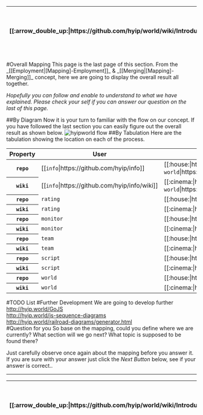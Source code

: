 <table>
  <thead>
    <tr>
      <th>[[:arrow_double_up:|https://github.com/hyip/world/wiki/Introduction]]</th>
      <th>[[:arrow_up_small:|https://github.com/hyipworld/hyipworld.github.io/wiki/Introduction]]</th>
      <th>[[:rewind:|Introduction]] [[Intro|Introduction]]</th>
      <th>[[:arrow_backward:|[Mapping]-Merging]] [[Prev|[Mapping]-Merging]]</th>
      <th>[[:repeat:|[Mapping]-Overall]] [[Reload|[Mapping]-Overall]]</th>
      <th>Last :arrow_forward:</th>
      <th>[[Next|https://github.com/hyip/rating]] [[:fast_forward:|https://github.com/hyip/rating]]</th>
      <th>[[:arrow_down_small:|https://github.com/hyip/rating]]</th>
      <th>[[:arrow_double_down:|https://github.com/hyip/rating/wiki/Introduction]]</th>
    </tr>
  </thead>
</table>
#Overall Mapping
This page is the last page of this section. From the _[[Employment|[Mapping]-Employment]]_  & _[[Merging|[Mapping]-Merging]]_ concept, here we are going to display the overall result all together. 

_Hopefully you can follow and enable to understand to what we have explained. Please check your self if you can answer our question on the last of this page._

##By Diagram
Now it is your turn to familiar with the flow on our concept. If you have followed the last section you can easily figure out the overall result as shown below. 
![hyipworld flow](https://hyipworld.github.io/images/github/doc/figure16.png)
##By Tabulation
Here are the tabulation showing the location on each of the process.
<table>
  <thead>
    <tr>
      <th>Property</th>
      <th>User</th>
      <th>Organization</th>
    </tr>
  </thead>
  <tbody>
    <tr>
      <th scope="row"><code>repo</code></th>
      <td>[[<code>info</code>|https://github.com/hyip/info]]</td>
      <td>[[:house:|https://github.com/hyipworld]] [[hyip <code>world</code>|https://github.com/hyipworld/hyipworld.github.io]]</td>
    </tr>
    <tr>
      <th scope="row"><code>wiki</code></th>
      <td>[[<code>info</code>|https://github.com/hyip/info/wiki]]</td>
      <td>[[:cinema:|http://hyip.world/]] [[hyip <code>world</code>|https://github.com/hyipworld/hyipworld.github.io/wiki]]</td>
    </tr>
    <tr>
      <th scope="row"><code>repo</code></th>
      <td><code>rating</code></td>
      <td>[[:house:|https://github.com/hyipmonitor]] hyip <code>monitor</code> </td>
    </tr>
    <tr>
      <th scope="row"><code>wiki</code></th>
      <td><code>rating</code></td>
      <td>[[:cinema:|http://hyipmonitors.info/]] hyip <code>monitor</code></td>
    </tr>
    <tr>
      <th scope="row"><code>repo</code></th>
      <td><code>monitor</code></td>
      <td>[[:house:|https://github.com/hyiprating]] hyip <code>rating</code></td>
    </tr>
    <tr>
      <th scope="row"><code>wiki</code></th>
      <td><code>monitor</code></td>
      <td>[[:cinema:|http://tophyips.info/]] hyip <code>rating</code></td>
    </tr>
    <tr>
      <th scope="row"><code>repo</code></th>
      <td><code>team</code></td>
      <td>[[:house:|https://github.com/hyipscript]] hyip <code>script</code></td>
    </tr>
    <tr>
      <th scope="row"><code>wiki</code></th>
      <td><code>team</code></td>
      <td>[[:cinema:|http://hyipscript.info/]] hyip <code>script</code></td>
    </tr>
    <tr>
      <th scope="row"><code>repo</code></th>
      <td><code>script</code></td>
      <td>[[:house:|https://github.com/hyipteam]] hyip <code>team</code></td>
    </tr>
    <tr>
      <th scope="row"><code>wiki</code></th>
      <td><code>script</code></td>
      <td>[[:cinema:|http://team.hyip.world/]] hyip <code>team</code></td>
    </tr>
    <tr>
      <th scope="row"><code>repo</code></th>
      <td><code>world</code></td>
      <td>[[:house:|https://github.com/hyipinfo]] hyip <code>info</code></td>
    </tr>
    <tr>
      <th scope="row"><code>wiki</code></th>
      <td><code>world</code></td>
      <td>[[:cinema:|http://info.hyip.world/]] hyip <code>info</code></td>
    </tr>
  </tbody>
</table>

#TODO List
#Further Development
We are going to develop further  
http://hyip.world/GoJS  
http://hyip.world/js-sequence-diagrams  
http://hyip.world/railroad-diagrams/generator.html  
#Question for you
So base on the mapping, could you define where we are currently?  What section will we go next? What topic is supposed to be found there?   
 
Just carefully observe once again about the mapping before you answer it. If you are sure with your answer just click the _Next Button_ below, see if your answer is correct..
***
<table>
  <thead>
    <tr>
      <th>[[:arrow_double_up:|https://github.com/hyip/world/wiki/Introduction]]</th>
      <th>[[:arrow_up_small:|https://github.com/hyipworld/hyipworld.github.io/wiki/Introduction]]</th>
      <th>[[:rewind:|Introduction]] [[Intro|Introduction]]</th>
      <th>[[:arrow_backward:|[Mapping]-Merging]] [[Prev|[Mapping]-Merging]]</th>
      <th>[[:repeat:|[Mapping]-Overall]] [[Reload|[Mapping]-Overall]]</th>
      <th>Last :arrow_forward:</th>
      <th>[[Next|https://github.com/hyip/rating]] [[:fast_forward:|https://github.com/hyip/rating]]</th>
      <th>[[:arrow_down_small:|https://github.com/hyip/rating]]</th>
      <th>[[:arrow_double_down:|https://github.com/hyip/rating/wiki/Introduction]]</th>
    </tr>
  </thead>
</table>
